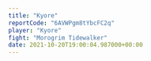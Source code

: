 ```yaml
---
title: "Kyore"
reportCode: "6AVWPgm8tYbcFC2q"
player: "Kyore"
fight: "Morogrim Tidewalker"
date: 2021-10-20T19:00:04.987000+00:00
---
```

